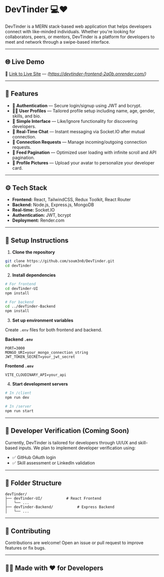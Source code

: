 
# DevTinder 💻❤️

DevTinder is a MERN stack-based web application that helps developers connect with like-minded individuals. Whether you're looking for collaborators, peers, or mentors, DevTinder is a platform for developers to meet and network through a swipe-based interface.

---

## 🌐 Live Demo

🚀 [Link to Live Site](#) — *(https://devtinder-frontend-2q0b.onrender.com/)*

---

## 📌 Features

- 🔐 **Authentication** — Secure login/signup using JWT and bcrypt.
- 🧑‍💻 **User Profiles** — Tailored profile setup including name, age, gender, skills, and bio.
- 🔄 **Simple Interface** — Like/Ignore functionality for discovering developers.
- 💬 **Real-Time Chat** — Instant messaging via Socket.IO after mutual connection.
- 🧾 **Connection Requests** — Manage incoming/outgoing connection requests.
- 🧭 **Feed Pagination** — Optimized user loading with infinite scroll and API pagination.
- 📸 **Profile Pictures** — Upload your avatar to personalize your developer card.

---

## ⚙️ Tech Stack

- **Frontend:** React, TailwindCSS, Redux Toolkit, React Router
- **Backend:** Node.js, Express.js, MongoDB
- **Real-time:** Socket.IO
- **Authentication:** JWT, bcrypt
- **Deployment:** Render.com

---

## 🔧 Setup Instructions

1. **Clone the repository**

```bash
git clone https://github.com/soum3n0/DevTinder.git
cd devTinder
```

2. **Install dependencies**

```bash
# For frontend
cd devTinder-UI
npm install

# For backend
cd ../devTinder-Backend
npm install
```

3. **Set up environment variables**

Create `.env` files for both frontend and backend.

**Backend `.env`**
```env
PORT=3000
MONGO_URI=your_mongo_connection_string
JWT_TOKEN_SECRET=your_jwt_secret
```

**Frontend `.env`**
```env
VITE_CLOUDINARY_API=your_api
```

4. **Start development servers**

```bash
# In /client
npm run dev

# In /server
npm run start
```

---

## 🔐 Developer Verification (Coming Soon)

Currently, DevTinder is tailored for developers through UI/UX and skill-based inputs. We plan to implement developer verification using:

- ✅ GitHub OAuth login
- ✅ Skill assessment or LinkedIn validation

---

## 📂 Folder Structure

```
devTinder/
├── devTinder-UI/           # React Frontend
│   └── ...
├── devTinder-Backend/           # Express Backend
│   └── ...
```

---

## 🤝 Contributing

Contributions are welcome! Open an issue or pull request to improve features or fix bugs.

---

## 🧑‍💻 Made with ❤️ for Developers
